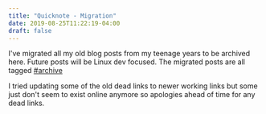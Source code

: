 ```yaml
---
title: "Quicknote - Migration"
date: 2019-08-25T11:22:19-04:00
draft: false
---
```

I've migrated all my old blog posts from my teenage years to be archived here. Future posts will be Linux dev focused. The migrated posts are all tagged [#archive](/tags/archive/)

I tried updating some of the old dead links to newer working links but some just don't seem to exist online anymore so apologies ahead of time for any dead links.
